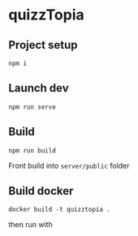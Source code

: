 # quizzTopia

## Project setup
```
npm i
```

## Launch dev
```
npm run serve
```

## Build
```
npm run build
```
Front build into ```server/public``` folder

## Build docker
```
docker build -t quizztopia .
```
then run with 